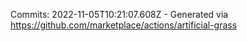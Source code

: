Commits: 2022-11-05T10:21:07.608Z - Generated via https://github.com/marketplace/actions/artificial-grass
<br>
